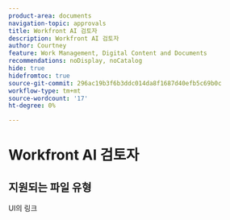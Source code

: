 ```yaml
---
product-area: documents
navigation-topic: approvals
title: Workfront AI 검토자
description: Workfront AI 검토자
author: Courtney
feature: Work Management, Digital Content and Documents
recommendations: noDisplay, noCatalog
hide: true
hidefromtoc: true
source-git-commit: 296ac19b3f6b3ddc014da8f1687d40efb5c69b0c
workflow-type: tm+mt
source-wordcount: '17'
ht-degree: 0%

---
```



# Workfront AI 검토자

## 지원되는 파일 유형

UI의 링크


